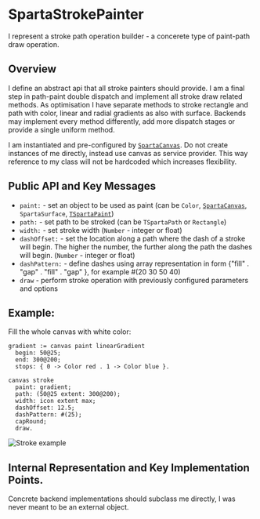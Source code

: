 # SpartaStrokePainter
I represent a stroke path operation builder - a concerete type of paint-path draw operation.

## Overview
I define an abstract api that all stroke painters should provide.
I am a final step in path-paint double dispatch and implement all stroke draw related methods.
As optimisation I have separate methods to stroke rectangle and path with color, linear and radial gradients as also with surface.
Backends may implement every method differently, add more dispatch stages or provide a single uniform method.

I am instantiated and pre-configured by [`SpartaCanvas`](../SpartaCanvas.class/README.md).
Do  not create instances of me directly, instead use canvas as service provider.
This way reference to my class will not be hardcoded which increases flexibility.

## Public API and Key Messages

- `paint:` - set an object to be used as paint (can be `Color`, [`SpartaCanvas`](../SpartaCanvas.class/README.md), `SpartaSurface`, [`TSpartaPaint`](../TSpartaPaint.trait/README.md))
- `path:` - set path to be stroked (can be `TSpartaPath` or `Rectangle`)
- `width:` - set stroke width (`Number` - integer or float)
- `dashOffset:` - set the location along a path where the dash of a stroke will begin. The higher the number, the further along the path the dashes will begin. (`Number` - integer or float)
- `dashPattern:` - define dashes using array representation in form {"fill" . "gap" . "fill" . "gap" }, for example #(20 30 50 40)
- `draw` - perform stroke operation with previously configured parameters and options

## Example: 

Fill the whole canvas with white color:
```smalltalk
gradient := canvas paint linearGradient
  begin: 50@25;
  end: 300@200;
  stops: { 0 -> Color red . 1 -> Color blue }.
	
canvas stroke
  paint: gradient;
  path: (50@25 extent: 300@200);
  width: icon extent max;
  dashOffset: 12.5;
  dashPattern: #(25);
  capRound;
  draw.
```
![Stroke example](https://github.com/syrel/Sparta/blob/documentation/images/SpartaStrokePainter/01_stroke_dash_gradient.png)

## Internal Representation and Key Implementation Points.

Concrete backend implementations should subclass me directly, I was never meant to be an external object.
